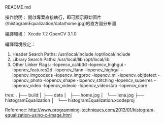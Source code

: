 README.md

操作說明：
開啟專案直接執行，即可顯示原始圖片(/histogramEqualization/data/home.jpg)的直方圖分布圖

編譯環境：
Xcode 7.2
OpenCV 3.1.0

編譯環境設定：
1. Header Search Paths: /usr/local/include /opt/local/include
2. Library Search Paths: /usr/local/lib /opt/local/lib
3. Other Linker Flags: -lopencv_calib3d -lopencv_highgui -lopencv_features2d -lopencv_flann -lopencv_highgui -lopencv_imgcodecs -lopencv_imgproc -lopencv_ml -lopencv_objdetect -lopencv_photo -lopencv_shape -lopencv_stitching -lopencv_superres -lopencv_video -lopencv_videoio -lopencv_videostab -lopencv_core

tree:
.
├── build
│
├── data
│   ├── home.jpg
│   └── lena.jpg
├── histogramEqualization
│   
└── histogramEqualization.xcodeproj

Reference:
    http://www.programming-techniques.com/2013/01/histogram-equalization-using-c-image.html



